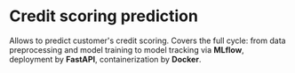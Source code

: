 # Credit scoring prediction
Allows to predict customer's credit scoring.
Covers the full cycle: from data preprocessing and model training to model tracking via **MLflow**, deployment by **FastAPI**, containerization by **Docker**.
